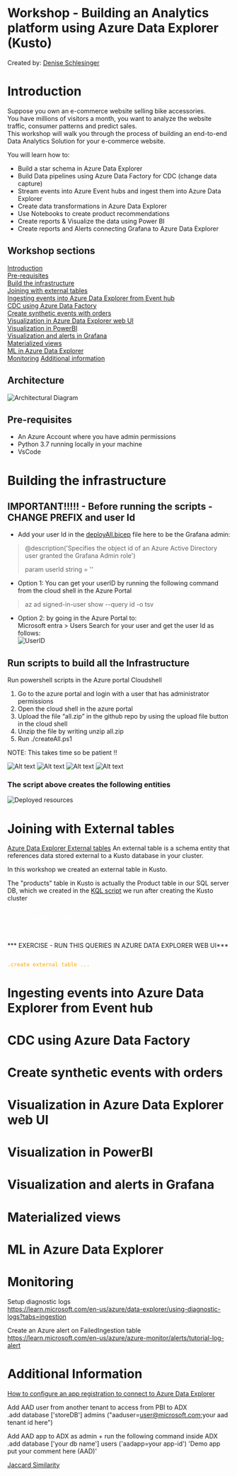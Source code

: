# Workshop - Building an Analytics platform using Azure Data Explorer (Kusto)
Created by: [Denise Schlesinger](https://www.linkedin.com/in/deniseschlesinger/)

# Introduction
Suppose you own an e-commerce website selling bike accessories.  
You have millions of visitors a month, you want to analyze the website traffic, consumer patterns and predict sales.  
This workshop will walk you through the process of building an end-to-end Data Analytics Solution for your e-commerce website.

You will learn how to:
* Build a star schema in Azure Data Explorer
* Build Data pipelines using Azure Data Factory for CDC (change data capture)
* Stream events into Azure Event hubs and ingest them into Azure Data Explorer
* Create data transformations in Azure Data Explorer 
* Use Notebooks to create product recommendations
* Create reports & Visualize the data using Power BI
* Create reports and Alerts connecting Grafana to Azure Data Explorer

## Workshop sections
[Introduction](#introduction)  
[Pre-requisites](#pre-requisites)  
[Build the infrastructure](#building-the-infrastructure)  
[Joining with external tables](#joining-with-external-tables)  
[Ingesting events into Azure Data Explorer from Event hub](#ingesting-events-into-azure-data-explorer-from-event-hub)  
[CDC using Azure Data Factory](#cdc-using-azure-data-factory)  
[Create synthetic events with orders](#create-synthetic-events-with-orders)  
[Visualization in Azure Data Explorer web UI](#visualization-in-azure-data-explorer-web-ui)  
[Visualization in PowerBI](#visualization-in-power-bi)  
[Visualization and alerts in Grafana](visualization-and-alerts-in-grafana)  
[Materialized views](#materialized-views)  
[ML in Azure Data Explorer](#ml-in-azure-data-explorer)  
[Monitoring](#monitoring)
[Additional information](#additional-information)

## Architecture
![Architectural Diagram](./images/architecture.png)

## Pre-requisites
* An Azure Account where you have admin permissions
* Python 3.7 running locally in your machine
* VsCode

# Building the infrastructure
## IMPORTANT!!!!! - Before running the scripts - CHANGE PREFIX and user Id
* Add your user Id in the [deployAll.bicep](<infrastructure scripts/deployAll.bicep>) file here to be the Grafana admin:
<blockquote>
@description('Specifies the object id of an Azure Active Directory user granted the Grafana Admin role')  

param userId string = '<grafana-admin-user-object-id>'
</blockquote>

* Option 1: You can get your userID  by running the following command from the cloud shell in the Azure Portal
<blockquote>
az ad signed-in-user show --query id -o tsv
</blockquote>

* Option 2:  by going in the Azure Portal to:  
Microsoft entra > Users
Search for your user and get the user Id as follows:  
![UserID](images/userId.png)



## Run scripts to build all the Infrastructure
Run powershell scripts in the Azure portal Cloudshell

1. Go to the azure portal and login with a user that has administrator permissions
2. Open the cloud shell in the azure portal
3. Upload the file “all.zip” in the github repo by using the upload file button in the cloud shell
4. Unzip the file by writing unzip all.zip
5. Run ./createAll.ps1  


NOTE: This takes time so be patient !!

![Alt text](images/deploy1.png)
![Alt text](images/deploy2.png)
![Alt text](images/deploy3.png)
![Alt text](images/deploy4.png)


### The script above creates the following entities
![Deployed resources](images/deployed_resources.png)



# Joining with External tables
[Azure Data Explorer External tables](https://learn.microsoft.com/en-us/azure/data-explorer/kusto/query/schema-entities/external-tables)
An external table is a schema entity that references data stored external to a Kusto database in your cluster.

In this workshop we created an external table in Kusto.

The "products" table in Kusto is actually the Product table in our SQL server DB, which we created in the [KQL script](<infrastructure scripts/script.kql>)   we run after creating the Kusto cluster

<code style="color : white">
.create external table ...
</code>
<br />
<br />
  
***  EXERCISE - RUN THIS QUERIES IN AZURE DATA EXPLORER WEB UI***  

<code style="color : orange">
.create external table ...
</code>


# Ingesting events into Azure Data Explorer from Event hub
# CDC using Azure Data Factory
# Create synthetic events with orders
# Visualization in Azure Data Explorer web UI
# Visualization in PowerBI
# Visualization and alerts in Grafana
# Materialized views
# ML in Azure Data Explorer

# Monitoring 
Setup diagnostic logs  
https://learn.microsoft.com/en-us/azure/data-explorer/using-diagnostic-logs?tabs=ingestion

Create an Azure alert on FailedIngestion table   
https://learn.microsoft.com/en-us/azure/azure-monitor/alerts/tutorial-log-alert


# Additional Information



[How to configure an app registration to connect to Azure Data Explorer](https://learn.microsoft.com/en-us/azure/data-explorer/provision-entra-id-app)


Add AAD user from another tenant to access from PBI to ADX  
.add database ['storeDB'] admins ("aaduser=user@microsoft.com;your aad tenant id here")

Add AAD app to ADX as admin + run the following command inside ADX   
.add database ['your db name'] users ('aadapp=your app-id') 'Demo app put your comment here (AAD)'

[Jaccard Similarity](https://www.geeksforgeeks.org/how-to-calculate-jaccard-similarity-in-python/)
